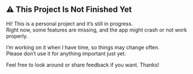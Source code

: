 ## ⚠️ This Project Is Not Finished Yet

Hi! This is a personal project and it’s still in progress.  
Right now, some features are missing, and the app might crash or not work properly.

I’m working on it when I have time, so things may change often.  
Please don’t use it for anything important just yet.

Feel free to look around or share feedback if you want. Thanks!
